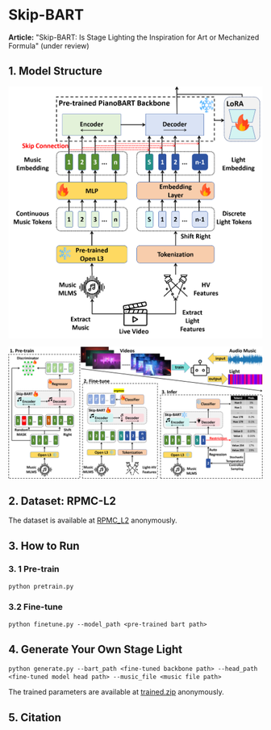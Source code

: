# Skip-BART
**Article:** "Skip-BART: Is Stage Lighting the Inspiration for Art or Mechanized Formula" (under review)



## 1. Model Structure

<img src="./img/model.png" style="zoom:50%;" />



![](./img/workflow.png)



## 2. Dataset: RPMC-L2

The dataset is available at [RPMC_L2](https://zenodo.org/records/14854217?token=eyJhbGciOiJIUzUxMiJ9.eyJpZCI6IjM5MDcwY2E5LTY0MzUtNGZhZC04NzA4LTczMjNhNTZiOGZmYSIsImRhdGEiOnt9LCJyYW5kb20iOiI1YWRkZmNiMmYyOGNiYzI4ZWUxY2QwNTAyY2YxNTY4ZiJ9.0Jr6GYfyyn02F96eVpkjOtcE-MM1wt-_ctOshdNGMUyUKI15-9Rfp9VF30_hYOTqv_9lLj-7Wj0qGyR3p9cA5w) anonymously.



## 3. How to Run

### 3. 1 Pre-train

```shell
python pretrain.py
```



### 3.2 Fine-tune

```shell
python finetune.py --model_path <pre-trained bart path>
```



## 4. Generate Your Own Stage Light

```shell
python generate.py --bart_path <fine-tuned backbone path> --head_path <fine-tuned model head path> --music_file <music file path>
```

The trained parameters are available at [trained.zip](https://zenodo.org/records/15348791?token=eyJhbGciOiJIUzUxMiJ9.eyJpZCI6ImNiMzM5Y2RkLWEyODktNDRkYy1iOTE0LTQ3MmRmMjVjNzljMiIsImRhdGEiOnt9LCJyYW5kb20iOiJhMjkzZjNkYjlkNWM4NTUyOWQwZWJiZWY2MmYzMDFlMCJ9.MamQE2FaJ4LqdbgS9cOeLRZEa559Am8_xbAjwXLX0IRSfNtgvnjcy2G2SEJHYVPX0nNY3-6o7lAbGk39AyyrWA) anonymously.



## 5. Citation

```

```

